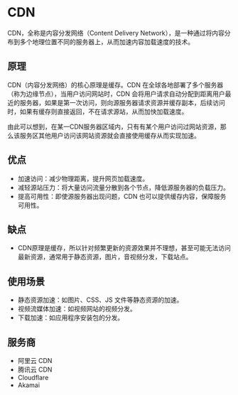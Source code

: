 # CDN

CDN，全称是内容分发网络（Content Delivery Network），是一种通过将内容分布到多个地理位置不同的服务器上，从而加速内容加载速度的技术。

## 原理

CDN（内容分发网络）的核心原理是缓存。CDN 在全球各地部署了多个服务器（称为边缘节点），当用户访问网站时，CDN 会将用户请求自动分配到距离用户最近的服务器，如果是第一次访问，则向源服务器请求资源并缓存副本，后续访问时，如果有缓存则直接返回，不在请求源站，从而加快加载速度。

由此可以想到，在某一CDN服务器区域内，只有有某个用户访问过网站资源，那么该服务区其他用户访问该网站资源就会直接使用缓存从而实现加速。


## 优点

- 加速访问：减少物理距离，提升网页加载速度。
- 减轻源站压力：将大量访问流量分散到各个节点，降低源服务器的负载压力。
- 提高可用性：即使源服务器出现问题，CDN 也可以提供缓存内容，保障服务可用性。

## 缺点

- CDN原理是缓存，所以针对频繁更新的资源效果并不理想，甚至可能无法访问最新资源，通常用于静态资源，图片，音视频分发，下载站点。

## 使用场景

- 静态资源加速：如图片、CSS、JS 文件等静态资源的加速。
- 视频流媒体加速：如视频网站的视频分发。
- 下载加速：如应用程序安装包的分发。

## 服务商

- 阿里云 CDN
- 腾讯云 CDN
- Cloudflare
- Akamai